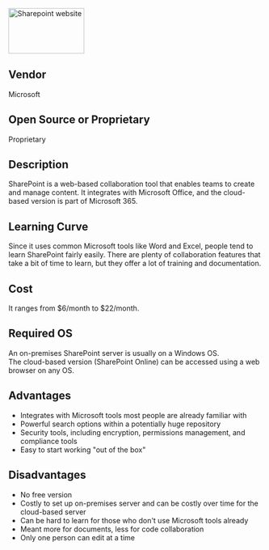 <a href="https://www.microsoft.com/en/microsoft-365/sharepoint/collaboration"><img src="https://www.logolynx.com/images/logolynx/s_14/14b68835d0ab084e546d250720b462c8.png" alt="Sharepoint website" width=150px height=90px align="middle"/></a>

## Vendor
Microsoft

## Open Source or Proprietary
Proprietary

## Description
SharePoint is a web-based collaboration tool that enables teams to create and manage content. It integrates with Microsoft Office, and the cloud-based version is part of Microsoft 365. 

## Learning Curve
Since it uses common Microsoft tools like Word and Excel, people tend to learn SharePoint fairly easily. There are plenty of collaboration features that take a bit of time to learn, but they offer a lot of training and documentation.

## Cost
It ranges from $6/month to $22/month.

## Required OS
An on-premises SharePoint server is usually on a Windows OS.  
The cloud-based version (SharePoint Online) can be accessed using a web browser on any OS.

## Advantages
- Integrates with Microsoft tools most people are already familiar with
- Powerful search options within a potentially huge repository
- Security tools, including encryption, permissions management, and compliance tools
- Easy to start working "out of the box"

## Disadvantages
- No free version
- Costly to set up on-premises server and can be costly over time for the cloud-based server
- Can be hard to learn for those who don't use Microsoft tools already
- Meant more for documents, less for code collaboration
- Only one person can edit at a time

